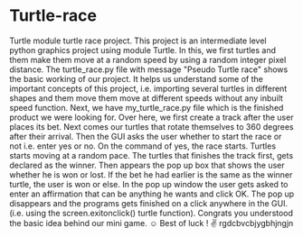 
# Turtle-race
Turtle module turtle race project.
This project is an intermediate level python graphics project using module Turtle. In this, we first turtles and them make them move at a random speed by using a random integer pixel distance. 
The turtle_race.py file with message "Pseudo Turtle race" shows the basic working of our project. It helps us understand some of the important concepts of this project, i.e. importing several turtles in different shapes and them move them move at different speeds without any inbuilt speed function.
Next, we have my_turtle_race.py file which is the finished product we were looking for. Over here, we first create a track after the user places its bet. Next comes our turtles that rotate themselves to 360 degrees after their arrival. 
Then the GUI asks the user whether to start the race or not i.e. enter yes or no. On the command of yes, the race starts. 
Turtles starts moving at a random pace.
The turtles that finishes the track first, gets declared as the winner. 
Then appears the pop up box that shows the user whether he is won or lost. If the bet he had earlier is the same as the winner turtle, the user is won or else.
In the pop up window the user gets asked to enter an affirmation that can be anything he wants and click OK.
The pop up disappears and the programs gets finished on a click anywhere in the GUI. (i.e. using the screen.exitonclick() turtle function).
Congrats you understood the basic idea behind our mini game. ☺
Best of luck ! ✌
rgdcbvcbjygbhjngjn
